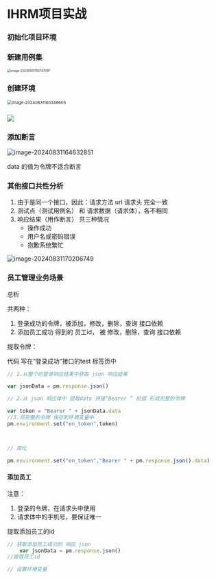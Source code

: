 # IHRM项目实战

### 初始化项目环境

### 新建用例集

<img src="E:\Software-Testing\软件测试\接口测试\img\image-20240831155747097.png" alt="image-20240831155747097" style="zoom:50%;" /> 

### 创建环境

<img src="E:\Software-Testing\软件测试\接口测试\img\image-20240831160348605.png" alt="image-20240831160348605" style="zoom:67%;" /> 

### 



<img src="E:\Software-Testing\软件测试\接口测试\img\image-20240831161127269.png" alt=" "  />

### 添加断言

![image-20240831164632851](E:\Software-Testing\软件测试\接口测试\img\image-20240831164632851.png)

data 的值为令牌不适合断言

### 其他接口共性分析

1. 由于是同一个接口，因此：请求方法 url 请求头 完全一致
2. 测试点（测试用例名） 和 请求数据（请求体），各不相同
3. 响应结果（用作断言） 共三种情况  
   - 操作成功
   - 用户名或密码错误
   - 抱歉系统繁忙

![image-20240831170206749](E:\Software-Testing\软件测试\接口测试\img\image-20240831170206749.png)

### 员工管理业务场景

总析

共两种：

1. 登录成功的令牌，被添加，修改，删除，查询 接口依赖
2. 添加员工成功 得到的 员工id， 被 修改，删除，查询 接口依赖

提取令牌：

代码 写在“登录成功”接口的test 标签页中

```js
// 1.从整个的登录响应结果中获取 json 响应结果

var jsonData = pm.response.json()

// 2.从 json 响应体中 提取data 拼接“Bearer ” 前缀 形成完整的令牌

var token = "Bearer " + jsonData.data
//3.将完整的令牌 保存到环境变量中
pm.environment.set("en_token",token)



// 简化

pm.environment.set("en_token","Bearer " + pm.response.json().data)
```



#### 添加员工

注意：

1. 登录的令牌，在请求头中使用
2. 请求体中的手机号，要保证唯一

提取添加员工的id

```js
// 获取添加员工成功的 响应 json
	var jsonData = pm.response.json()
//提取员工id 

// 设置环境变量
```

